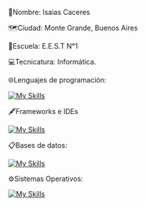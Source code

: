 🐢Nombre: Isaias Caceres

🗺️Ciudad: Monte Grande, Buenos Aires

🏫Escuela: E.E.S.T N°1

💻Tecnicatura: Informática.

🌐Lenguajes de programación:

[![My Skills](https://skillicons.dev/icons?i=js,html,css,php,java,python,cpp)](https://skillicons.dev)

🖋️Frameworks e IDEs

[![My Skills](https://skillicons.dev/icons?i=django,bootstrap,laravel,pycharm,arduino,vscode,visualstudio,netbeans)](https://skillicons.dev)

📋Bases de datos:

[![My Skills](https://skillicons.dev/icons?i=mysql,sqlite)](https://skillicons.dev)

⚙️Sistemas Operativos:

[![My Skills](https://skillicons.dev/icons?i=windows,debian,kali)](https://skillicons.dev)

